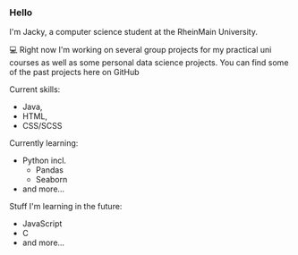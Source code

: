 ### Hello

I'm Jacky, a computer science student at the RheinMain University.

💻 Right now I'm working on several group projects for my practical uni courses as well as some personal data science projects.
You can find some of the past projects here on GitHub

Current skills: 
+ Java, 
+ HTML, 
+ CSS/SCSS

Currently learning:
+ Python incl.
  +  Pandas
  +   Seaborn
+ and more...

Stuff I'm learning in the future:
+ JavaScript
+ C
+ and more...
